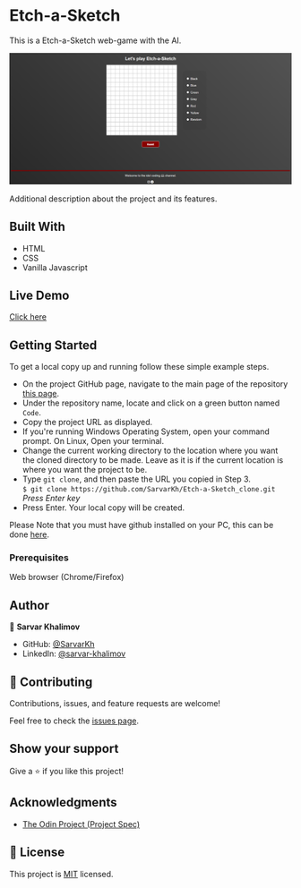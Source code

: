 # Etch-a-Sketch
This is a Etch-a-Sketch web-game with the AI.



![screenshot](img/image.png)



Additional description about the project and its features.

## Built With

- HTML
- CSS
- Vanilla Javascript

## Live Demo
[Click here](https://htmlpreview.github.io/?https://github.com/SarvarKh/Etch-a-Sketch_clone/blob/master/index.html)

## Getting Started

To get a local copy up and running follow these simple example steps.

- On the project GitHub page, navigate to the main page of the repository [this page](https://github.com/SarvarKh/Etch-a-Sketch_clone).
- Under the repository name, locate and click on a green button named `Code`.
- Copy the project URL as displayed.
- If you're running Windows Operating System, open your command prompt. On Linux, Open your terminal.
- Change the current working directory to the location where you want the cloned directory to be made. Leave as it is if the current location is where you want the project to be.
- Type `git clone`, and then paste the URL you copied in Step 3.<br>
  `$ git clone https://github.com/SarvarKh/Etch-a-Sketch_clone.git` <em>Press Enter key</em><br>
- Press Enter. Your local copy will be created.

Please Note that you must have github installed on your PC, this can be done [here](https://gist.github.com/derhuerst/1b15ff4652a867391f03).


### Prerequisites

Web browser (Chrome/Firefox)


## Author

👤 **Sarvar Khalimov**

- GitHub: [@SarvarKh](https://github.com/SarvarKh)
- LinkedIn: [@sarvar-khalimov](https://www.linkedin.com/in/sarvar-khalimov-208797143/)


## 🤝 Contributing

Contributions, issues, and feature requests are welcome!

Feel free to check the [issues page](issues/).

## Show your support

Give a ⭐️ if you like this project!

## Acknowledgments

- [The Odin Project (Project Spec)](https://www.theodinproject.com/courses/web-development-101/lessons/etch-a-sketch-project)

## 📝 License

This project is [MIT](lic.url) licensed.

